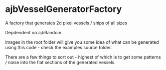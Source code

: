 ajbVesselGeneratorFactory
=========================

A factory that generates 2d pixel vessels / ships of all sizes

Depdendent on ajbRandom

Images in the root folder will give you some idea of what can be generated using this code - check the examples source folder. 

There are a few things to sort out - highest of which is to get some patterns / noise into the flat sections of the generated vessels.
